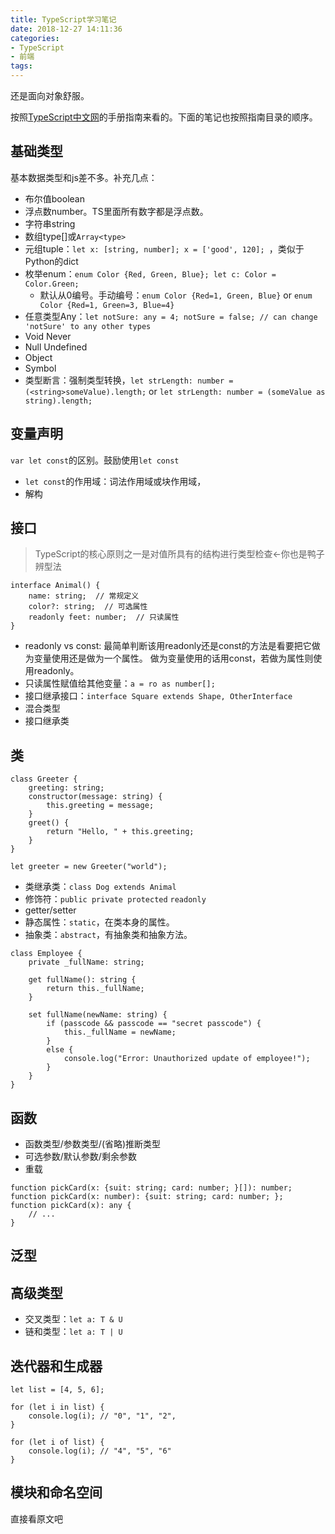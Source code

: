 ```yaml
---
title: TypeScript学习笔记
date: 2018-12-27 14:11:36
categories:
- TypeScript
- 前端
tags:
---
```


还是面向对象舒服。

按照[TypeScript中文网](https://www.tslang.cn/docs/handbook/basic-types.html)的手册指南来看的。下面的笔记也按照指南目录的顺序。

<!-- more -->

## 基础类型

基本数据类型和js差不多。补充几点：

* 布尔值boolean
* 浮点数number。TS里面所有数字都是浮点数。
* 字符串string
* 数组type[]或`Array<type>`
* 元组tuple：`let x: [string, number]; x = ['good', 120]; `，类似于Python的dict
* 枚举enum：`enum Color {Red, Green, Blue}; let c: Color = Color.Green; `
  * 默认从0编号。手动编号：`enum Color {Red=1, Green, Blue}` or `enum Color {Red=1, Green=3, Blue=4}`
* 任意类型Any：`let notSure: any = 4; notSure = false; // can change 'notSure' to any other types`
* Void Never
* Null Undefined
* Object
* Symbol
* 类型断言：强制类型转换，`let strLength: number = (<string>someValue).length;` or `let strLength: number = (someValue as string).length;`

## 变量声明

`var let const`的区别。鼓励使用`let const`

* `let const`的作用域：词法作用域或块作用域，
* 解构

## 接口

> TypeScript的核心原则之一是对值所具有的结构进行类型检查<-你也是鸭子辨型法

````
interface Animal() {
    name: string;  // 常规定义
    color?: string;  // 可选属性
    readonly feet: number;  // 只读属性
}
````

* readonly vs const: 最简单判断该用readonly还是const的方法是看要把它做为变量使用还是做为一个属性。 做为变量使用的话用const，若做为属性则使用readonly。
* 只读属性赋值给其他变量：`a = ro as number[];`
* 接口继承接口：`interface Square extends Shape, OtherInterface`
* 混合类型
* 接口继承类

## 类

````
class Greeter {
    greeting: string;
    constructor(message: string) {
        this.greeting = message;
    }
    greet() {
        return "Hello, " + this.greeting;
    }
}

let greeter = new Greeter("world");
````

* 类继承类：`class Dog extends Animal`
* 修饰符：`public private protected` `readonly` 
* getter/setter
* 静态属性：`static`，在类本身的属性。
* 抽象类：`abstract`，有抽象类和抽象方法。

````
class Employee {
    private _fullName: string;

    get fullName(): string {
        return this._fullName;
    }

    set fullName(newName: string) {
        if (passcode && passcode == "secret passcode") {
            this._fullName = newName;
        }
        else {
            console.log("Error: Unauthorized update of employee!");
        }
    }
}
````

## 函数

* 函数类型/参数类型/(省略)推断类型
* 可选参数/默认参数/剩余参数
* 重载

````
function pickCard(x: {suit: string; card: number; }[]): number;
function pickCard(x: number): {suit: string; card: number; };
function pickCard(x): any {
    // ...
}
````

## 泛型

## 高级类型

* 交叉类型：`let a: T & U`
* 链和类型：`let a: T | U`

## 迭代器和生成器

````
let list = [4, 5, 6];

for (let i in list) {
    console.log(i); // "0", "1", "2",
}

for (let i of list) {
    console.log(i); // "4", "5", "6"
}
````

## 模块和命名空间

直接看原文吧